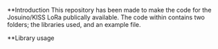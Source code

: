 **Introduction
This repository has been made to make the code for the Josuino/KISS LoRa publically available.
The code within contains two folders; the libraries used, and an example file. 

**Library usage
